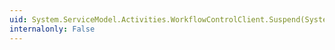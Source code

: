 ```yaml
---
uid: System.ServiceModel.Activities.WorkflowControlClient.Suspend(System.Guid)
internalonly: False
---
```

